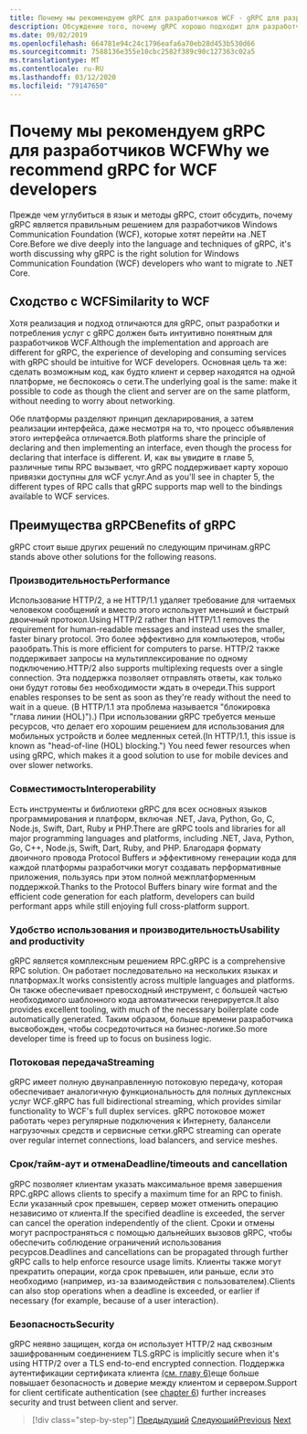 ```yaml
---
title: Почему мы рекомендуем gRPC для разработчиков WCF - gRPC для разработчиков WCF
description: Обсуждение того, почему gRPC хорошо подходит для разработчиков WCF, которые хотят перейти на современные архитектуры и платформы.
ms.date: 09/02/2019
ms.openlocfilehash: 664781e94c24c1796eafa6a70eb28d453b530d66
ms.sourcegitcommit: 7588136e355e10cbc2582f389c90c127363c02a5
ms.translationtype: MT
ms.contentlocale: ru-RU
ms.lasthandoff: 03/12/2020
ms.locfileid: "79147650"
---
```

# <a name="why-we-recommend-grpc-for-wcf-developers"></a><span data-ttu-id="a45d1-103">Почему мы рекомендуем gRPC для разработчиков WCF</span><span class="sxs-lookup"><span data-stu-id="a45d1-103">Why we recommend gRPC for WCF developers</span></span>

<span data-ttu-id="a45d1-104">Прежде чем углубиться в язык и методы gRPC, стоит обсудить, почему gRPC является правильным решением для разработчиков Windows Communication Foundation (WCF), которые хотят перейти на .NET Core.</span><span class="sxs-lookup"><span data-stu-id="a45d1-104">Before we dive deeply into the language and techniques of gRPC, it's worth discussing why gRPC is the right solution for Windows Communication Foundation (WCF) developers who want to migrate to .NET Core.</span></span>

## <a name="similarity-to-wcf"></a><span data-ttu-id="a45d1-105">Сходство с WCF</span><span class="sxs-lookup"><span data-stu-id="a45d1-105">Similarity to WCF</span></span>

<span data-ttu-id="a45d1-106">Хотя реализация и подход отличаются для gRPC, опыт разработки и потребления услуг с gRPC должен быть интуитивно понятным для разработчиков WCF.</span><span class="sxs-lookup"><span data-stu-id="a45d1-106">Although the implementation and approach are different for gRPC, the experience of developing and consuming services with gRPC should be intuitive for WCF developers.</span></span> <span data-ttu-id="a45d1-107">Основная цель та же: сделать возможным код, как будто клиент и сервер находятся на одной платформе, не беспокоясь о сети.</span><span class="sxs-lookup"><span data-stu-id="a45d1-107">The underlying goal is the same: make it possible to code as though the client and server are on the same platform, without needing to worry about networking.</span></span>

<span data-ttu-id="a45d1-108">Обе платформы разделяют принцип декларирования, а затем реализации интерфейса, даже несмотря на то, что процесс объявления этого интерфейса отличается.</span><span class="sxs-lookup"><span data-stu-id="a45d1-108">Both platforms share the principle of declaring and then implementing an interface, even though the process for declaring that interface is different.</span></span> <span data-ttu-id="a45d1-109">И, как вы увидите в главе 5, различные типы RPC вызывает, что gRPC поддерживает карту хорошо привязки доступны для wCF услуг.</span><span class="sxs-lookup"><span data-stu-id="a45d1-109">And as you'll see in chapter 5, the different types of RPC calls that gRPC supports map well to the bindings available to WCF services.</span></span>

## <a name="benefits-of-grpc"></a><span data-ttu-id="a45d1-110">Преимущества gRPC</span><span class="sxs-lookup"><span data-stu-id="a45d1-110">Benefits of gRPC</span></span>

<span data-ttu-id="a45d1-111">gRPC стоит выше других решений по следующим причинам.</span><span class="sxs-lookup"><span data-stu-id="a45d1-111">gRPC stands above other solutions for the following reasons.</span></span>

### <a name="performance"></a><span data-ttu-id="a45d1-112">Производительность</span><span class="sxs-lookup"><span data-stu-id="a45d1-112">Performance</span></span>

<span data-ttu-id="a45d1-113">Использование HTTP/2, а не HTTP/1.1 удаляет требование для читаемых человеком сообщений и вместо этого использует меньший и быстрый двоичный протокол.</span><span class="sxs-lookup"><span data-stu-id="a45d1-113">Using HTTP/2 rather than HTTP/1.1 removes the requirement for human-readable messages and instead uses the smaller, faster binary protocol.</span></span> <span data-ttu-id="a45d1-114">Это более эффективно для компьютеров, чтобы разобрать.</span><span class="sxs-lookup"><span data-stu-id="a45d1-114">This is more efficient for computers to parse.</span></span> <span data-ttu-id="a45d1-115">HTTP/2 также поддерживает запросы на мультиплексирование по одному подключению.</span><span class="sxs-lookup"><span data-stu-id="a45d1-115">HTTP/2 also supports multiplexing requests over a single connection.</span></span> <span data-ttu-id="a45d1-116">Эта поддержка позволяет отправлять ответы, как только они будут готовы без необходимости ждать в очереди.</span><span class="sxs-lookup"><span data-stu-id="a45d1-116">This support enables responses to be sent as soon as they're ready without the need to wait in a queue.</span></span> <span data-ttu-id="a45d1-117">(В HTTP/1.1 эта проблема называется "блокировка "глава линии (HOL)").) При использовании gRPC требуется меньше ресурсов, что делает его хорошим решением для использования для мобильных устройств и более медленных сетей.</span><span class="sxs-lookup"><span data-stu-id="a45d1-117">(In HTTP/1.1, this issue is known as "head-of-line (HOL) blocking.") You need fewer resources when using gRPC, which makes it a good solution to use for mobile devices and over slower networks.</span></span>

### <a name="interoperability"></a><span data-ttu-id="a45d1-118">Совместимость</span><span class="sxs-lookup"><span data-stu-id="a45d1-118">Interoperability</span></span>

<span data-ttu-id="a45d1-119">Есть инструменты и библиотеки gRPC для всех основных языков программирования и платформ, включая .NET, Java, Python, Go, C, Node.js, Swift, Dart, Ruby и PHP.</span><span class="sxs-lookup"><span data-stu-id="a45d1-119">There are gRPC tools and libraries for all major programming languages and platforms, including .NET, Java, Python, Go, C++, Node.js, Swift, Dart, Ruby, and PHP.</span></span> <span data-ttu-id="a45d1-120">Благодаря формату двоичного провода Protocol Buffers и эффективному генерации кода для каждой платформы разработчики могут создавать перформативные приложения, пользуясь при этом полной межплатформенным поддержкой.</span><span class="sxs-lookup"><span data-stu-id="a45d1-120">Thanks to the Protocol Buffers binary wire format and the efficient code generation for each platform, developers can build performant apps while still enjoying full cross-platform support.</span></span>

### <a name="usability-and-productivity"></a><span data-ttu-id="a45d1-121">Удобство использования и производительность</span><span class="sxs-lookup"><span data-stu-id="a45d1-121">Usability and productivity</span></span>

<span data-ttu-id="a45d1-122">gRPC является комплексным решением RPC.</span><span class="sxs-lookup"><span data-stu-id="a45d1-122">gRPC is a comprehensive RPC solution.</span></span> <span data-ttu-id="a45d1-123">Он работает последовательно на нескольких языках и платформах.</span><span class="sxs-lookup"><span data-stu-id="a45d1-123">It works consistently across multiple languages and platforms.</span></span> <span data-ttu-id="a45d1-124">Он также обеспечивает превосходный инструмент, с большей частью необходимого шаблонного кода автоматически генерируется.</span><span class="sxs-lookup"><span data-stu-id="a45d1-124">It also provides excellent tooling, with much of the necessary boilerplate code automatically generated.</span></span> <span data-ttu-id="a45d1-125">Таким образом, больше времени разработчика высвобожден, чтобы сосредоточиться на бизнес-логике.</span><span class="sxs-lookup"><span data-stu-id="a45d1-125">So more developer time is freed up to focus on business logic.</span></span>

### <a name="streaming"></a><span data-ttu-id="a45d1-126">Потоковая передача</span><span class="sxs-lookup"><span data-stu-id="a45d1-126">Streaming</span></span>

<span data-ttu-id="a45d1-127">gRPC имеет полную двунаправленную потоковую передачу, которая обеспечивает аналогичную функциональность для полных дуплексных услуг WCF.</span><span class="sxs-lookup"><span data-stu-id="a45d1-127">gRPC has full bidirectional streaming, which provides similar functionality to WCF's full duplex services.</span></span> <span data-ttu-id="a45d1-128">gRPC потоковое может работать через регулярные подключения к Интернету, балансели нагрузочных средств и сервисные сетки.</span><span class="sxs-lookup"><span data-stu-id="a45d1-128">gRPC streaming can operate over regular internet connections, load balancers, and service meshes.</span></span>

### <a name="deadlinetimeouts-and-cancellation"></a><span data-ttu-id="a45d1-129">Срок/тайм-аут и отмена</span><span class="sxs-lookup"><span data-stu-id="a45d1-129">Deadline/timeouts and cancellation</span></span>

<span data-ttu-id="a45d1-130">gRPC позволяет клиентам указать максимальное время завершения RPC.</span><span class="sxs-lookup"><span data-stu-id="a45d1-130">gRPC allows clients to specify a maximum time for an RPC to finish.</span></span> <span data-ttu-id="a45d1-131">Если указанный срок превышен, сервер может отменить операцию независимо от клиента.</span><span class="sxs-lookup"><span data-stu-id="a45d1-131">If the specified deadline is exceeded, the server can cancel the operation independently of the client.</span></span> <span data-ttu-id="a45d1-132">Сроки и отмены могут распространяться с помощью дальнейших вызовов gRPC, чтобы обеспечить соблюдение ограничений использования ресурсов.</span><span class="sxs-lookup"><span data-stu-id="a45d1-132">Deadlines and cancellations can be propagated through further gRPC calls to help enforce resource usage limits.</span></span> <span data-ttu-id="a45d1-133">Клиенты также могут прекратить операции, когда срок превышен, или раньше, если это необходимо (например, из-за взаимодействия с пользователем).</span><span class="sxs-lookup"><span data-stu-id="a45d1-133">Clients can also stop operations when a deadline is exceeded, or earlier if necessary (for example, because of a user interaction).</span></span>

### <a name="security"></a><span data-ttu-id="a45d1-134">Безопасность</span><span class="sxs-lookup"><span data-stu-id="a45d1-134">Security</span></span>

<span data-ttu-id="a45d1-135">gRPC неявно защищен, когда он использует HTTP/2 над сквозным зашифрованным соединением TLS.</span><span class="sxs-lookup"><span data-stu-id="a45d1-135">gRPC is implicitly secure when it's using HTTP/2 over a TLS end-to-end encrypted connection.</span></span> <span data-ttu-id="a45d1-136">Поддержка аутентификации сертификата клиента [(см. главу 6)](security.md)еще больше повышает безопасность и доверие между клиентом и сервером.</span><span class="sxs-lookup"><span data-stu-id="a45d1-136">Support for client certificate authentication (see [chapter 6](security.md)) further increases security and trust between client and server.</span></span>

>[!div class="step-by-step"]
><span data-ttu-id="a45d1-137">[Предыдущий](network-protocols.md)
>[Следующий](protocol-buffers.md)</span><span class="sxs-lookup"><span data-stu-id="a45d1-137">[Previous](network-protocols.md)
[Next](protocol-buffers.md)</span></span>
